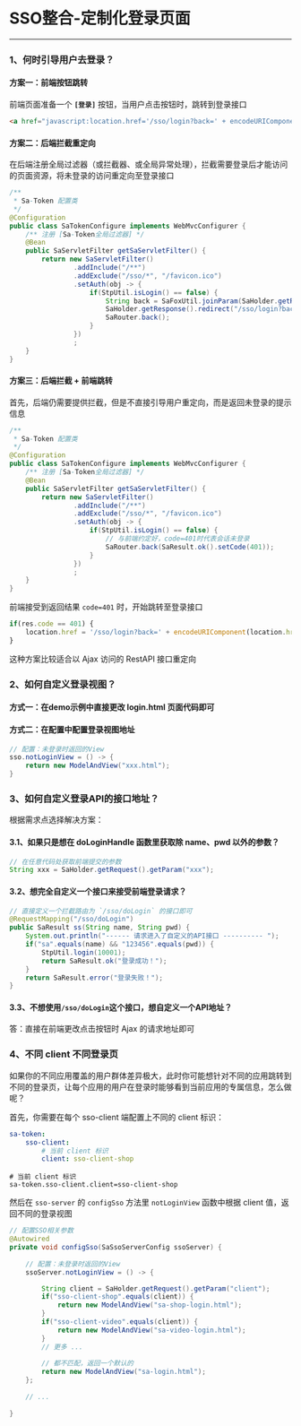 # SSO整合-定制化登录页面

---

### 1、何时引导用户去登录？

#### 方案一：前端按钮跳转 
前端页面准备一个 **`[登录]`** 按钮，当用户点击按钮时，跳转到登录接口 
``` html
<a href="javascript:location.href='/sso/login?back=' + encodeURIComponent(location.href);">登录</a>
```

#### 方案二：后端拦截重定向
在后端注册全局过滤器（或拦截器、或全局异常处理），拦截需要登录后才能访问的页面资源，将未登录的访问重定向至登录接口 
``` java
/**
 * Sa-Token 配置类 
 */
@Configuration
public class SaTokenConfigure implements WebMvcConfigurer {
	/** 注册 [Sa-Token全局过滤器] */
    @Bean
    public SaServletFilter getSaServletFilter() {
        return new SaServletFilter()
        		.addInclude("/**")
        		.addExclude("/sso/*", "/favicon.ico")
        		.setAuth(obj -> {
        			if(StpUtil.isLogin() == false) {
        				String back = SaFoxUtil.joinParam(SaHolder.getRequest().getUrl(), SpringMVCUtil.getRequest().getQueryString());
        				SaHolder.getResponse().redirect("/sso/login?back=" + SaFoxUtil.encodeUrl(back));
        				SaRouter.back();
        			}
        		})
        		;
    }
}
```

#### 方案三：后端拦截 + 前端跳转 
首先，后端仍需要提供拦截，但是不直接引导用户重定向，而是返回未登录的提示信息 
```  java
/**
 * Sa-Token 配置类 
 */
@Configuration
public class SaTokenConfigure implements WebMvcConfigurer {
	/** 注册 [Sa-Token全局过滤器] */
    @Bean
    public SaServletFilter getSaServletFilter() {
        return new SaServletFilter()
        		.addInclude("/**")
        		.addExclude("/sso/*", "/favicon.ico")
        		.setAuth(obj -> {
        			if(StpUtil.isLogin() == false) {
        				// 与前端约定好，code=401时代表会话未登录 
        				SaRouter.back(SaResult.ok().setCode(401));
        			}
        		})
        		;
    }
}
```

前端接受到返回结果 `code=401` 时，开始跳转至登录接口
``` js
if(res.code == 401) {
	location.href = '/sso/login?back=' + encodeURIComponent(location.href);
}
```

这种方案比较适合以 Ajax 访问的 RestAPI 接口重定向 




### 2、如何自定义登录视图？

#### 方式一：在demo示例中直接更改 login.html 页面代码即可 

#### 方式二：在配置中配置登录视图地址 

``` java
// 配置：未登录时返回的View 
sso.notLoginView = () -> {
	return new ModelAndView("xxx.html");
}
```


### 3、如何自定义登录API的接口地址？
根据需求点选择解决方案：

#### 3.1、如果只是想在 doLoginHandle 函数里获取除 name、pwd 以外的参数？
``` java
// 在任意代码处获取前端提交的参数 
String xxx = SaHolder.getRequest().getParam("xxx");
```

#### 3.2、想完全自定义一个接口来接受前端登录请求？
``` java
// 直接定义一个拦截路由为 `/sso/doLogin` 的接口即可 
@RequestMapping("/sso/doLogin")
public SaResult ss(String name, String pwd) {
	System.out.println("------ 请求进入了自定义的API接口 ---------- ");
	if("sa".equals(name) && "123456".equals(pwd)) {
		StpUtil.login(10001);
		return SaResult.ok("登录成功！");
	}
	return SaResult.error("登录失败！");
}
```

#### 3.3、不想使用`/sso/doLogin`这个接口，想自定义一个API地址？

答：直接在前端更改点击按钮时 Ajax 的请求地址即可 


### 4、不同 client 不同登录页

如果你的不同应用覆盖的用户群体差异极大，此时你可能想针对不同的应用跳转到不同的登录页，让每个应用的用户在登录时能够看到当前应用的专属信息，怎么做呢？

首先，你需要在每个 sso-client 端配置上不同的 client 标识：


<!---------------------------- tabs:start ---------------------------->
<!------------- tab:yaml 风格  ------------->
``` yaml
sa-token:
    sso-client:
        # 当前 client 标识
        client: sso-client-shop
```
<!------------- tab:properties 风格  ------------->
``` properties
# 当前 client 标识
sa-token.sso-client.client=sso-client-shop
```
<!---------------------------- tabs:end ---------------------------->


然后在 `sso-server` 的 `configSso` 方法里 `notLoginView` 函数中根据 client 值，返回不同的登录视图

``` java
// 配置SSO相关参数 
@Autowired
private void configSso(SaSsoServerConfig ssoServer) {
	
	// 配置：未登录时返回的View 
	ssoServer.notLoginView = () -> {

		String client = SaHolder.getRequest().getParam("client");
		if("sso-client-shop".equals(client)) {
			return new ModelAndView("sa-shop-login.html");
		}
		if("sso-client-video".equals(client)) {
			return new ModelAndView("sa-video-login.html");
		}
		// 更多 ... 
		
		// 都不匹配，返回一个默认的 
		return new ModelAndView("sa-login.html");
	};
	
	// ... 
	
}
```



